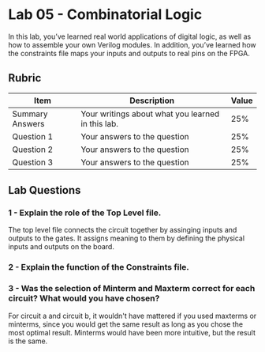 # Lab 05 - Combinatorial Logic

In this lab, you’ve learned real world applications of digital logic, as well
as how to assemble your own Verilog modules. In addition, you’ve learned how
the constraints file maps your inputs and outputs to real pins on the FPGA.

## Rubric

| Item | Description | Value |
| ---- | ----------- | ----- |
| Summary Answers | Your writings about what you learned in this lab. | 25% |
| Question 1 | Your answers to the question | 25% |
| Question 2 | Your answers to the question | 25% |
| Question 3 | Your answers to the question | 25% |

## Lab Questions

### 1 - Explain the role of the Top Level file.
The top level file connects the circuit together by assinging inputs and outputs to the gates. It assigns meaning to them by defining the physical inputs and outputs on the board.

### 2 - Explain the function of the Constraints file.


### 3 - Was the selection of Minterm and Maxterm correct for each circuit? What would you have chosen?
For circuit a and circuit b, it wouldn't have mattered if you used maxterms or minterms, since you would get the same result as long as you chose the most optimal result. Minterms would have been more intuitive, but the result is the same.
